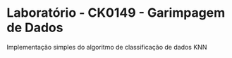 # Laboratório - CK0149 - Garimpagem de Dados
Implementação simples do algoritmo de classificação de dados KNN
